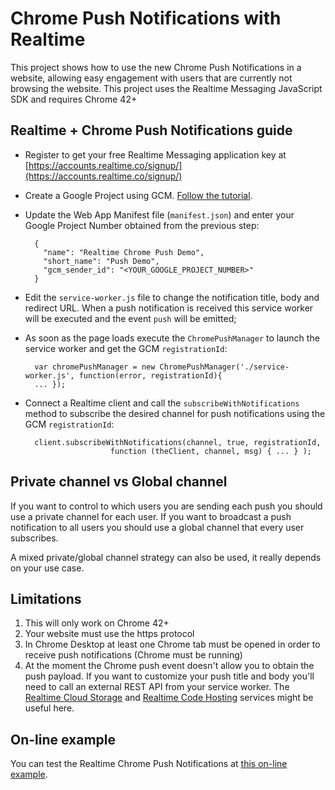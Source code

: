# Chrome Push Notifications with Realtime
This project shows how to use the new Chrome Push Notifications in a website, allowing easy engagement with users that are currently not browsing the website. This project uses the Realtime Messaging JavaScript SDK and requires Chrome 42+

## Realtime + Chrome Push Notifications guide

- Register to get your free Realtime Messaging application key at [https://accounts.realtime.co/signup/](https://accounts.realtime.co/signup/)

- Create a Google Project using GCM. [Follow the tutorial](http://messaging-public.realtime.co/documentation/starting-guide/mobilePushGCM.html).

- Update the Web App Manifest file (`manifest.json`) and enter your Google Project Number obtained from the previous step:

		{
		  "name": "Realtime Chrome Push Demo",
		  "short_name": "Push Demo",
		  "gcm_sender_id": "<YOUR_GOOGLE_PROJECT_NUMBER>"		  
		}
 
- Edit the `service-worker.js` file to change the notification title, body and redirect URL. When a push notification is received this service worker will be executed and the event `push` will be emitted;

- As soon as the page loads execute the `ChromePushManager` to launch the service worker and get the GCM `registrationId`:

    	var chromePushManager = new ChromePushManager('./service-worker.js', function(error, registrationId){
    	... });
     
- Connect a Realtime client and call the `subscribeWithNotifications` method to subscribe the desired channel for push notifications using the GCM `registrationId`:

		client.subscribeWithNotifications(channel, true, registrationId,
                         function (theClient, channel, msg) { ... } );
                           
		
## Private channel vs Global channel
If you want to control to which users you are sending each push you should use a private channel for each user. If you want to broadcast a push notification to all users you should use a global channel that every user subscribes.

A mixed private/global channel strategy can also be used, it really depends on your use case.

## Limitations
1. This will only work on Chrome 42+
2. Your website must use the https protocol
3. In Chrome Desktop at least one Chrome tab must be opened in order to receive push notifications (Chrome must be running)
2. At the moment the Chrome push event doesn't allow you to obtain the push payload. If you want to customize your push title and body you'll need to call an external REST API from your service worker. The [Realtime Cloud Storage](http://framework.realtime.co/storage) and [Realtime Code Hosting](http://storage-public.realtime.co/documentation/code-hosting-guide/1.0/overview.html) services might be useful here. 

## On-line example
You can test the Realtime Chrome Push Notifications at [this on-line example](https://storage-cdn.realtime.co/chrome-push/index.html).
